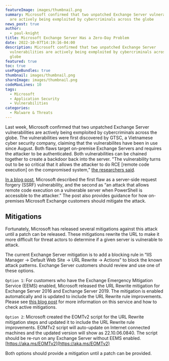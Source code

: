 ```yaml
---
featureImage: images/thumbnail.png
summary: Microsoft confirmed that two unpatched Exchange Server vulnerabilities
  are actively being exmploited by cybercriminals across the globe
news_post: true
author:
  - paul-knight
title: Microsoft Exchange Server Has a Zero-Day Problem
date: 2022-10-07T14:19:16-04:00
description: Microsoft confirmed that two unpatched Exchange Server
  vulnerabilities are actively being exmploited by cybercriminals across the
  globe
featured: true
toc: true
usePageBundles: true
thumbnail: images/thumbnail.png
shareImage: images/thumbnail.png
codeMaxLines: 10
tags:
  - Microsoft
  - Application Security
  - Vulnerabilities
categories:
  - Malware & Threats
---
```


Last week, Microsoft confirmed that two unpatched Exchange Server vulnerabilities are actively being exmploited by cybercriminals across the globe. The vulnerabilities were first discovered by GTSC, a Vietnamese cyber security company, claiming that the vulnerabilites have been in use since August. Both flaws target on-premise Exchange Servers and requires the attacker to be authenticated. Both vulnerabilities can be chained together to create a backdoor back into the server. "The vulnerability turns out to be so critical that it allows the attacker to do RCE [remote code execution] on the compromised system," [the researchers said](https://gteltsc.vn/blog/warning-new-attack-campaign-utilized-a-new-0day-rce-vulnerability-on-microsoft-exchange-server-12715.html). 

[In a blog post](https://msrc-blog.microsoft.com/2022/09/29/customer-guidance-for-reported-zero-day-vulnerabilities-in-microsoft-exchange-server/), Microsoft described the first flaw as a server-side request forgery (SSRF) vulnerability, and the second as “an attack that allows remote code execution on a vulnerable server when PowerShell is accessible to the attacker.” The post also provides guidance for how on-premises Microsoft Exchange customers should mitigate the attack.

## Mitigations

Fortunately, Microsoft has released several mitigations against this attack until a patch can be released. These mitigations rewrite the URL to make it more difficult for threat actors to determine if a given server is vulnerable to attack. 

The current Exchange Server mitigation is to add a blocking rule in “IIS Manager -> Default Web Site -> URL Rewrite -> Actions” to block the known attack patterns. Exchange Server customers should review and use one of these options.

`Option 1`: For customers who have the Exchange Emergency Mitigation Service (EEMS) enabled, Microsoft released the URL Rewrite mitigation for Exchange Server 2016 and Exchange Server 2019. The mitigation is enabled automatically and is updated to include the URL Rewrite rule improvements. Please see [this blog post](https://techcommunity.microsoft.com/t5/exchange-team-blog/new-security-feature-in-september-2021-cumulative-update-for/ba-p/2783155) for more information on this service and how to check active mitigations.

`Option 2`: Microsoft created the EOMTv2 script for the URL Rewrite mitigation steps and updated it to include the URL Rewrite rule improvements. EOMTv2 script will auto-update on Internet connected machines and the updated version will show as 22.10.06.0840. The script should be re-run on any Exchange Server without EEMS enabled. [https://aka.ms/EOMTv2](https://aka.ms/EOMTv2)

Both options should provide a mitigation until a patch can be provided. 
